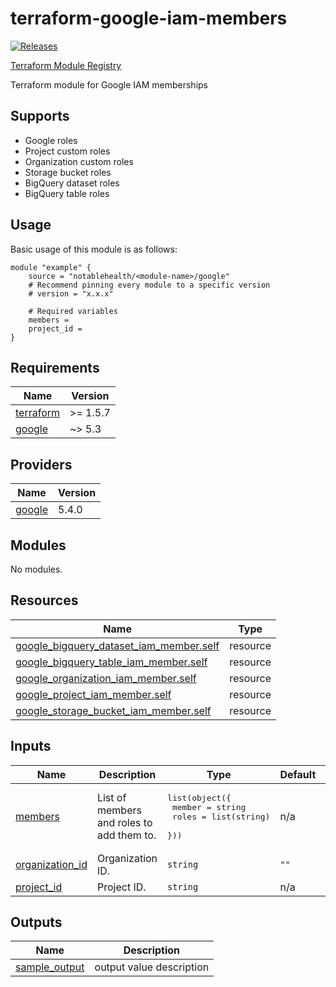 
<!-- BEGINNING OF PRE-COMMIT-TERRAFORM DOCS HOOK -->
# terraform-google-iam-members

[![Releases](https://img.shields.io/github/v/release/notablehealth/terraform-google-iam-members)](https://github.com/notablehealth/terraform-google-iam-members/releases)

[Terraform Module Registry](https://registry.terraform.io/modules/notablehealth/iam-members/google)

Terraform module for Google IAM memberships

## Supports

- Google roles
- Project custom roles
- Organization custom roles
- Storage bucket roles
- BigQuery dataset roles
- BigQuery table roles

## Usage

Basic usage of this module is as follows:

```hcl
module "example" {
    source = "notablehealth/<module-name>/google"
    # Recommend pinning every module to a specific version
    # version = "x.x.x"

    # Required variables
    members =
    project_id =
}
```

## Requirements

| Name | Version |
|------|---------|
| <a name="requirement_terraform"></a> [terraform](#requirement\_terraform) | >= 1.5.7 |
| <a name="requirement_google"></a> [google](#requirement\_google) | ~> 5.3 |

## Providers

| Name | Version |
|------|---------|
| <a name="provider_google"></a> [google](#provider\_google) | 5.4.0 |

## Modules

No modules.

## Resources

| Name | Type |
|------|------|
| [google_bigquery_dataset_iam_member.self](https://registry.terraform.io/providers/hashicorp/google/latest/docs/resources/bigquery_dataset_iam_member) | resource |
| [google_bigquery_table_iam_member.self](https://registry.terraform.io/providers/hashicorp/google/latest/docs/resources/bigquery_table_iam_member) | resource |
| [google_organization_iam_member.self](https://registry.terraform.io/providers/hashicorp/google/latest/docs/resources/organization_iam_member) | resource |
| [google_project_iam_member.self](https://registry.terraform.io/providers/hashicorp/google/latest/docs/resources/project_iam_member) | resource |
| [google_storage_bucket_iam_member.self](https://registry.terraform.io/providers/hashicorp/google/latest/docs/resources/storage_bucket_iam_member) | resource |

## Inputs

| Name | Description | Type | Default | Required |
|------|-------------|------|---------|:--------:|
| <a name="input_members"></a> [members](#input\_members) | List of members and roles to add them to. | <pre>list(object({<br>    member = string<br>    roles  = list(string)<br>  }))</pre> | n/a | yes |
| <a name="input_organization_id"></a> [organization\_id](#input\_organization\_id) | Organization ID. | `string` | `""` | no |
| <a name="input_project_id"></a> [project\_id](#input\_project\_id) | Project ID. | `string` | n/a | yes |

## Outputs

| Name | Description |
|------|-------------|
| <a name="output_sample_output"></a> [sample\_output](#output\_sample\_output) | output value description |


<!-- END OF PRE-COMMIT-TERRAFORM DOCS HOOK -->
